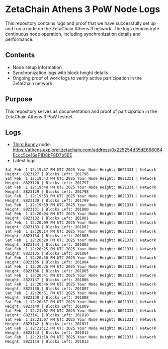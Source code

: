 # ZetaChain Athens 3 PoW Node Logs
This repository contains logs and proof that we have successfully set up and run a node on the ZetaChain Athens 3 network. The logs demonstrate continuous node operation, including synchronization details and performance.

## Contents
- Node setup information
- Synchronization logs with block height details
- Ongoing proof of work logs to verify active participation in the ZetaChain network

## Purpose
This repository serves as documentation and proof of participation in the ZetaChain Athens 3 PoW testnet.

## Logs

- [Third Bunny](https://thirdbunny.xyz/) node: https://athens.explorer.zetachain.com/address/0x225254d35dE666064Eccc5ce16eF1D8bF8D7b5EE
- Latest logs:
```
Sat Feb  1 12:19:37 PM UTC 2025 Your Node Height: 8621331 | Network Height: 8823127 | Blocks Left: 201796
Sat Feb  1 12:19:43 PM UTC 2025 Your Node Height: 8621331 | Network Height: 8823128 | Blocks Left: 201797
Sat Feb  1 12:19:48 PM UTC 2025 Your Node Height: 8621331 | Network Height: 8823129 | Blocks Left: 201798
Sat Feb  1 12:19:53 PM UTC 2025 Your Node Height: 8621331 | Network Height: 8823130 | Blocks Left: 201799
Sat Feb  1 12:19:59 PM UTC 2025 Your Node Height: 8621331 | Network Height: 8823131 | Blocks Left: 201800
Sat Feb  1 12:20:04 PM UTC 2025 Your Node Height: 8621331 | Network Height: 8823132 | Blocks Left: 201801
Sat Feb  1 12:20:09 PM UTC 2025 Your Node Height: 8621331 | Network Height: 8823133 | Blocks Left: 201802
Sat Feb  1 12:20:14 PM UTC 2025 Your Node Height: 8621331 | Network Height: 8823134 | Blocks Left: 201803
Sat Feb  1 12:20:20 PM UTC 2025 Your Node Height: 8621331 | Network Height: 8823134 | Blocks Left: 201803
Sat Feb  1 12:20:25 PM UTC 2025 Your Node Height: 8621331 | Network Height: 8823135 | Blocks Left: 201804
Sat Feb  1 12:20:30 PM UTC 2025 Your Node Height: 8621331 | Network Height: 8823135 | Blocks Left: 201804
Sat Feb  1 12:20:36 PM UTC 2025 Your Node Height: 8621331 | Network Height: 8823136 | Blocks Left: 201805
Sat Feb  1 12:20:41 PM UTC 2025 Your Node Height: 8621331 | Network Height: 8823137 | Blocks Left: 201806
Sat Feb  1 12:20:46 PM UTC 2025 Your Node Height: 8621331 | Network Height: 8823138 | Blocks Left: 201807
Sat Feb  1 12:20:51 PM UTC 2025 Your Node Height: 8621331 | Network Height: 8823139 | Blocks Left: 201808
Sat Feb  1 12:20:57 PM UTC 2025 Your Node Height: 8621331 | Network Height: 8823140 | Blocks Left: 201809
Sat Feb  1 12:21:02 PM UTC 2025 Your Node Height: 8621331 | Network Height: 8823141 | Blocks Left: 201810
Sat Feb  1 12:21:07 PM UTC 2025 Your Node Height: 8621331 | Network Height: 8823142 | Blocks Left: 201811
Sat Feb  1 12:21:12 PM UTC 2025 Your Node Height: 8621331 | Network Height: 8823143 | Blocks Left: 201812
Sat Feb  1 12:21:18 PM UTC 2025 Your Node Height: 8621331 | Network Height: 8823144 | Blocks Left: 201813
```
